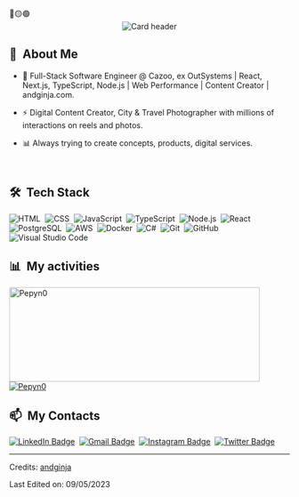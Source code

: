 <div>
🔴🟡🟢

<br>

</div>


<div align="center">
  <img src="https://res.cloudinary.com/dhrdcuh7k/image/upload/c_scale,f_auto,q_auto:eco,w_200/v1681330675/andginjaDelta/newLogo/short-fullwhitelogo_wqi9p9.png" alt="Card header"/>
</div>



<div>

  ## 💬 &nbsp;About Me

  - 🔭 Full-Stack Software Engineer @ Cazoo, ex OutSystems | React, Next.js, TypeScript, Node.js | Web Performance | Content Creator | andginja.com.
  
  - ⚡ Digital Content Creator, City & Travel Photographer with millions of interactions on reels and photos.

  - 📊  Always trying to create concepts, products, digital services.

  <br>

  <div>

  ## 🛠️ &nbsp;Tech Stack

  ![HTML](https://img.shields.io/badge/-HTML-0D1117?style=flat&logo=HTML5)&nbsp;
  ![CSS](https://img.shields.io/badge/-CSS-0D1117?style=flat&logo=CSS3&logoColor=1572B6)&nbsp;
  ![JavaScript](https://img.shields.io/badge/-JavaScript-0D1117?style=flat&logo=javascript)&nbsp;
  ![TypeScript](https://img.shields.io/badge/-TypeScript-0D1117?style=flat&logo=typescript)&nbsp;
  ![Node.js](https://img.shields.io/badge/-Node.js-0D1117?style=flat&logo=node.js)&nbsp;
  ![React](https://img.shields.io/badge/-React-0D1117?style=flat&logo=react)&nbsp;
  ![PostgreSQL](https://img.shields.io/badge/-PostgreSQL-0D1117?style=flat&logo=postgresql)&nbsp;
  ![AWS](https://img.shields.io/badge/-.AWS-0D1117?style=flat&logo=amazonaws&logoColor=FF9900)&nbsp;
  ![Docker](https://img.shields.io/badge/-Docker-0D1117?style=flat&logo=docker)&nbsp;
  ![C#](https://img.shields.io/badge/-.NET-0D1117?style=flat&logo=.net&logoColor=007ACC)&nbsp;
  ![Git](https://img.shields.io/badge/-Git-0D1117?style=flat&logo=git)&nbsp;
  ![GitHub](https://img.shields.io/badge/-GitHub-0D1117?style=flat&logo=github)&nbsp;
  ![Visual Studio Code](https://img.shields.io/badge/-VS%20Code-0D1117?style=flat&logo=visual-studio-code&logoColor=007ACC)&nbsp;
    
    
    

</div>


<div>

  ## 📊 &nbsp;My activities
  <a href="https://github.com/andginja">
    <img width=450 height=170 align="center" alt="Pepyn0" src="https://github-readme-stats.vercel.app/api?username=andginja&theme=midnight-purple&show_icons=true&bg_color=0D1117&hide_border=true&count_private=true" />
  </a>
  <a href="https://github.com/andginja">
    <img align="center" alt="Pepyn0" src="https://github-readme-stats.vercel.app/api/top-langs/?username=andginja&theme=midnight-purple&layout=compact&bg_color=0D1117&hide_border=true&count_private=true" />
  </a>
</div>

<div>

  ## 📫 &nbsp;My Contacts

  <!-- [![Portfolio Badge](https://img.shields.io/badge/-Portifolio-blueviolet?style=flat-square&logo=Portfolio&logoColor=white)](https://pepyn0.github.io/)&nbsp; -->
  [![LinkedIn Badge](https://img.shields.io/badge/-Andre_Ginja-blue?style=flat-square&logo=Linkedin&logoColor=white&link=https://www.linkedin.com/in/andreginja/)](https://www.linkedin.com/in/andreginja/)&nbsp;
  [![Gmail Badge](https://img.shields.io/badge/-andginja@gmail.com-red?style=flat-square&logo=Gmail&logoColor=white)](mailto:andginja@gmail.com)&nbsp;
  [![Instagram Badge](https://img.shields.io/badge/-andginja-EB2A08?style=flat-square&logo=Instagram&logoColor=white)](https://www.instagram.com/andginja/)&nbsp;
  [![Twitter Badge](https://img.shields.io/badge/-andginja-blue?style=flat-square&logo=Twitter&logoColor=white)](https://twitter.com/andginja)&nbsp;
</div>

<!-- ## 📚 &nbsp;My Projects -->


------
Credits: [andginja](https://github.com/andginja)

Last Edited on: 09/05/2023
